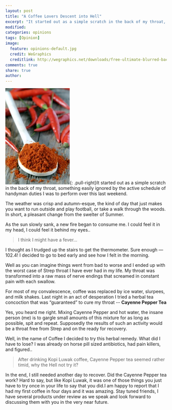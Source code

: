 ```yaml
---
layout: post
title: "A Coffee Lovers Descent into Hell"
excerpt: "It started out as a simple scratch in the back of my throat, something easily ignored by the active schedule of handyman duties I was to perform over this last weekend."
modified: 
categories: opinions
tags: [Opinion]
image:
  feature: opinions-default.jpg
  credit: WeGraphics
  creditlink: http://wegraphics.net/downloads/free-ultimate-blurred-background-pack/
comments: true
share: true
author: 
---
```

![Cayenne Pepper](/images/cayenne-pepper-201x300.jpg){: .pull-right}It started out as a simple scratch in the back of my throat, something easily ignored by the active schedule of handyman duties I was to perform over this last weekend.

The weather was crisp and autumn-esque, the kind of day that just makes you want to run outside and play football, or take a walk through the woods.  In short, a pleasant change from the swelter of Summer.

As the sun slowly sank, a new fire began to consume me.  I could feel it in my head, I could feel it behind my eyes..

> I think I might have a fever…

I thought as I trudged up the stairs to get the thermometer.  Sure enough — 102.4!  I decided to go to bed early and see how I felt in the morning.

Well as you can imagine things went from bad to worse and I ended up with the worst case of Strep throat I have ever had in my life.  My throat was transformed into a raw mass of nerve endings that screamed in constant pain with each swallow.

For most of my convalescence, coffee was replaced by ice water, slurpees, and milk shakes.  Last night in an act of desperation I tried a herbal tea concoction that was “guaranteed” to cure my throat -- **Cayenne Pepper Tea** 

Yes, you heard me right. Mixing Cayenne Pepper and hot water, the insane person (me) is to gargle small amounts of this mixture for as long as possible, spit and repeat.  Supposedly the results of such an activity would be a throat free from Strep and on the ready for recovery.

Well, in the name of Coffee I decided to try this herbal remedy.  What did I have to lose? I was already on horse pill sized antibiotics, had pain killers, and figured..

> After drinking Kopi Luwak coffee, Cayenne Pepper tea seemed rather timid, why the Hell not try it?

In the end, I still needed another day to recover.  Did the Cayenne Pepper tea work? Hard to say, but like Kopi Luwak, it was one of those things you just have to try once in your life to say that you did.I am happy to report that I had my first coffee in four days and it was amazing.  Stay tuned friends, I have several products under review as we speak and look forward to discussing them with you in the very near future.
